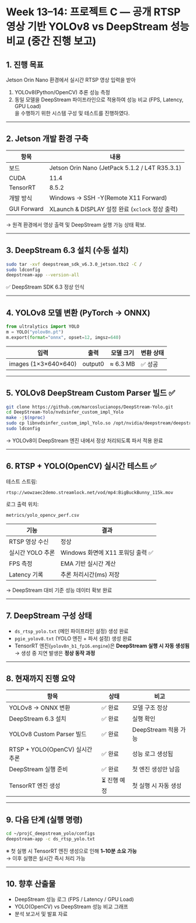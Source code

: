 
# Week 13–14: 프로젝트 C — 공개 RTSP 영상 기반 YOLOv8 vs DeepStream 성능 비교 (중간 진행 보고)

## 1. 진행 목표
Jetson Orin Nano 환경에서 실시간 RTSP 영상 입력을 받아  
1) YOLOv8(Python/OpenCV) 추론 성능 측정  
2) 동일 모델을 DeepStream 파이프라인으로 적용하여 성능 비교 (FPS, Latency, GPU Load)  
을 수행하기 위한 시스템 구성 및 테스트를 진행하였다.

---

## 2. Jetson 개발 환경 구축
| 항목 | 내용 |
|---|---|
| 보드 | Jetson Orin Nano (JetPack 5.1.2 / L4T R35.3.1) |
| CUDA | 11.4 |
| TensorRT | 8.5.2 |
| 개발 방식 | Windows → SSH -Y(Remote X11 Forward) |
| GUI Forward | XLaunch & DISPLAY 설정 완료 (`xclock` 정상 출력) |

→ 원격 환경에서 영상 출력 및 DeepStream 실행 가능 상태 확보.

---

## 3. DeepStream 6.3 설치 (수동 설치)
```bash
sudo tar -xvf deepstream_sdk_v6.3.0_jetson.tbz2 -C /
sudo ldconfig
deepstream-app --version-all
```
✅ DeepStream SDK 6.3 정상 인식

---

## 4. YOLOv8 모델 변환 (PyTorch → ONNX)
```python
from ultralytics import YOLO
m = YOLO("yolov8n.pt")
m.export(format="onnx", opset=12, imgsz=640)
```
| 입력 | 출력 | 모델 크기 | 변환 상태 |
|---|---|---|---|
| images (1×3×640×640) | output0 | ≈ 6.3 MB | ✅ 성공 |

---

## 5. YOLOv8 DeepStream Custom Parser 빌드 ✅
```bash
git clone https://github.com/marcoslucianops/DeepStream-Yolo.git
cd DeepStream-Yolo/nvdsinfer_custom_impl_Yolo
make -j$(nproc)
sudo cp libnvdsinfer_custom_impl_Yolo.so /opt/nvidia/deepstream/deepstream-6.3/lib/
sudo ldconfig
```
→ YOLOv8이 DeepStream 엔진 내에서 정상 처리되도록 파서 적용 완료

---

## 6. RTSP + YOLO(OpenCV) 실시간 테스트 ✅
테스트 스트림:
```
rtsp://wowzaec2demo.streamlock.net/vod/mp4:BigBuckBunny_115k.mov
```
로그 출력 위치:
```
metrics/yolo_opencv_perf.csv
```

| 기능 | 결과 |
|---|---|
| RTSP 영상 수신 | 정상 |
| 실시간 YOLO 추론 | Windows 화면에 X11 포워딩 출력 ✅ |
| FPS 측정 | EMA 기반 실시간 계산 |
| Latency 기록 | 추론 처리시간(ms) 저장 |

→ DeepStream 대비 기준 성능 데이터 확보 완료

---

## 7. DeepStream 구성 상태
- `ds_rtsp_yolo.txt` (메인 파이프라인 설정) 생성 완료
- `pgie_yolov8.txt` (YOLO 엔진 + 파서 설정) 생성 완료
- TensorRT 엔진(`yolov8n_b1_fp16.engine`)은 **DeepStream 실행 시 자동 생성됨**
  → 생성 중 지연 발생은 **정상 동작 과정**

---

## 8. 현재까지 진행 요약
| 항목 | 상태 | 비고 |
|---|---|---|
| YOLOv8 → ONNX 변환 | ✅ 완료 | 모델 구조 정상 |
| DeepStream 6.3 설치 | ✅ 완료 | 실행 확인 |
| YOLOv8 Custom Parser 빌드 | ✅ 완료 | DeepStream 적용 가능 |
| RTSP + YOLO(OpenCV) 실시간 추론 | ✅ 완료 | 성능 로그 생성됨 |
| DeepStream 실행 준비 | ✅ 완료 | 첫 엔진 생성만 남음 |
| TensorRT 엔진 생성 | ⏳ 진행 예정 | 첫 실행 시 자동 생성 |

---

## 9. 다음 단계 (실행 명령)
```bash
cd ~/projC_deepstream_yolo/configs
deepstream-app -c ds_rtsp_yolo.txt
```
※ 첫 실행 시 TensorRT 엔진 생성으로 인해 **1–10분 소요 가능**  
→ 이후 실행은 실시간 즉시 처리 가능

---

## 10. 향후 산출물
- DeepStream 성능 로그 (FPS / Latency / GPU Load)
- YOLO(OpenCV) vs DeepStream 성능 비교 그래프
- 분석 보고서 및 발표 자료

